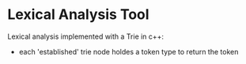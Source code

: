# Lexical Analysis Tool
Lexical analysis implemented with a Trie in c++:
- each 'established' trie node holdes a token type to return the token
